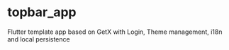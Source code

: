 # topbar_app
Flutter template app based on GetX with Login, Theme management, i18n and local persistence
